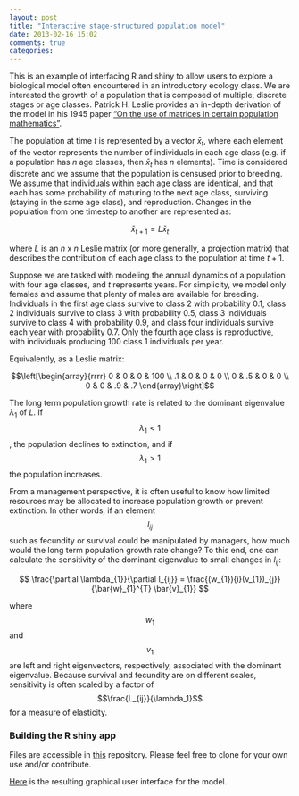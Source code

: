 ```yaml
---
layout: post
title: "Interactive stage-structured population model"
date: 2013-02-16 15:02
comments: true
categories:
---
```

This is an example of interfacing R and shiny to allow users to explore a biological model often encountered in an introductory ecology class. We are interested the growth of a population that is composed of multiple, discrete stages or age classes. Patrick H. Leslie provides an in-depth derivation of the model in his 1945 paper [“On the use of matrices in certain population mathematics”](http://www.colorado.edu/eeb/gradstudents/joseph/Leslie_1945.pdf).

The population at time $t$ is represented by a vector $\bar{x}_t$, where each element of the vector represents the number of individuals in each age class (e.g. if a population has $n$ age classes, then $\bar{x}_t$ has $n$ elements). Time is considered discrete and we assume that the population is censused prior to breeding. We assume that individuals within each age class are identical, and that each has some probability of maturing to the next age class, surviving (staying in the same age class), and reproduction. Changes in the population from one timestep to another are represented as:

$$\bar{x}_{t+1}=L\bar{x}_t$$

where $L$ is an $n$ x $n$ Leslie matrix (or more generally, a projection matrix) that describes the contribution of each age class to the population at time $t+1$.

Suppose we are tasked with modeling the annual dynamics of a population with four age classes, and $t$ represents years. For simplicity, we model only females and assume that plenty of males are available for breeding. Individuals in the first age class survive to class 2 with probability 0.1, class 2 individuals survive to class 3 with probability 0.5, class 3 individuals survive to class 4 with probability 0.9, and class four individuals survive each year with probability 0.7. Only the fourth age class is reproductive, with individuals producing 100 class 1 individuals per year.

Equivalently, as a Leslie matrix:

$$\left[\begin{array}{rrrr}
    0 & 0 & 0 & 100 \\
    .1 & 0 & 0 & 0 \\
    0 & .5 & 0 & 0 \\
    0 & 0 & .9 & .7
  \end{array}\right]$$

The long term population growth rate is related to the dominant eigenvalue $\lambda_{1}$ of $L$. If $$\lambda_{1} < 1$$, the population declines to extinction, and if $$\lambda_{1} > 1$$ the population increases.

From a management perspective, it is often useful to know how limited resources may be allocated to increase population growth or prevent extinction. In other words, if an element $$l_{ij}$$ such as fecundity or survival could be manipulated by managers, how much would the long term population growth rate change? To this end, one can calculate the sensitivity of the dominant eigenvalue to small changes in $l_{ij}$:

$$
\frac{\partial \lambda_{1}}{\partial l_{ij}} = \frac{(w_{1}){i}(v_{1})_{j}}{\bar{w}_{1}^{T} \bar{v}_{1}}
$$

where $$w_1$$ and $$v_1$$ are left and right eigenvectors, respectively, associated with the dominant eigenvalue. Because survival and fecundity are on different scales, sensitivity is often scaled by a factor of $$\frac{L_{ij}}{\lambda_1}$$ for a measure of elasticity.

### Building the R shiny app ###
Files are accessible in [this](https://github.com/mbjoseph/leslie) repository. Please feel free to clone for your own use and/or contribute.

[Here](http://glimmer.rstudio.com/mbjoseph/leslie/) is the resulting graphical user interface for the model.
